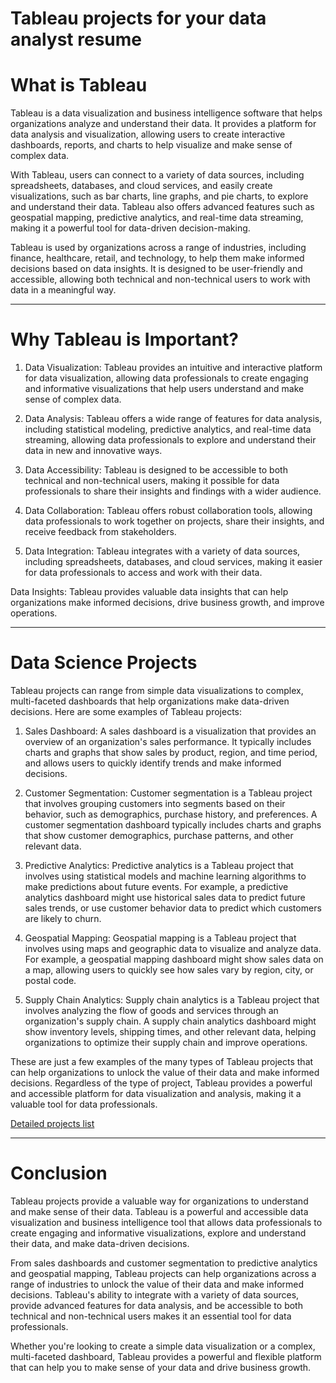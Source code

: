 # Tableau projects for your data analyst resume

# What is Tableau

Tableau is a data visualization and business intelligence software that helps organizations analyze and understand their data. It provides a platform for data analysis and visualization, allowing users to create interactive dashboards, reports, and charts to help visualize and make sense of complex data.

With Tableau, users can connect to a variety of data sources, including spreadsheets, databases, and cloud services, and easily create visualizations, such as bar charts, line graphs, and pie charts, to explore and understand their data. Tableau also offers advanced features such as geospatial mapping, predictive analytics, and real-time data streaming, making it a powerful tool for data-driven decision-making.

Tableau is used by organizations across a range of industries, including finance, healthcare, retail, and technology, to help them make informed decisions based on data insights. It is designed to be user-friendly and accessible, allowing both technical and non-technical users to work with data in a meaningful way.

---

# Why Tableau is Important?

1. Data Visualization: Tableau provides an intuitive and interactive platform for data visualization, allowing data professionals to create engaging and informative visualizations that help users understand and make sense of complex data.
    
2. Data Analysis: Tableau offers a wide range of features for data analysis, including statistical modeling, predictive analytics, and real-time data streaming, allowing data professionals to explore and understand their data in new and innovative ways.
    
3. Data Accessibility: Tableau is designed to be accessible to both technical and non-technical users, making it possible for data professionals to share their insights and findings with a wider audience.
    
4. Data Collaboration: Tableau offers robust collaboration tools, allowing data professionals to work together on projects, share their insights, and receive feedback from stakeholders.
    
5. Data Integration: Tableau integrates with a variety of data sources, including spreadsheets, databases, and cloud services, making it easier for data professionals to access and work with their data.
    

Data Insights: Tableau provides valuable data insights that can help organizations make informed decisions, drive business growth, and improve operations.

---

# Data Science Projects

Tableau projects can range from simple data visualizations to complex, multi-faceted dashboards that help organizations make data-driven decisions. Here are some examples of Tableau projects:

1. Sales Dashboard: A sales dashboard is a visualization that provides an overview of an organization's sales performance. It typically includes charts and graphs that show sales by product, region, and time period, and allows users to quickly identify trends and make informed decisions.
    
2. Customer Segmentation: Customer segmentation is a Tableau project that involves grouping customers into segments based on their behavior, such as demographics, purchase history, and preferences. A customer segmentation dashboard typically includes charts and graphs that show customer demographics, purchase patterns, and other relevant data.
    
3. Predictive Analytics: Predictive analytics is a Tableau project that involves using statistical models and machine learning algorithms to make predictions about future events. For example, a predictive analytics dashboard might use historical sales data to predict future sales trends, or use customer behavior data to predict which customers are likely to churn.
    
4. Geospatial Mapping: Geospatial mapping is a Tableau project that involves using maps and geographic data to visualize and analyze data. For example, a geospatial mapping dashboard might show sales data on a map, allowing users to quickly see how sales vary by region, city, or postal code.
    
5. Supply Chain Analytics: Supply chain analytics is a Tableau project that involves analyzing the flow of goods and services through an organization's supply chain. A supply chain analytics dashboard might show inventory levels, shipping times, and other relevant data, helping organizations to optimize their supply chain and improve operations.
    

These are just a few examples of the many types of Tableau projects that can help organizations to unlock the value of their data and make informed decisions. Regardless of the type of project, Tableau provides a powerful and accessible platform for data visualization and analysis, making it a valuable tool for data professionals.

[Detailed projects list](https://blog.thabresh.me/)

---

# Conclusion

Tableau projects provide a valuable way for organizations to understand and make sense of their data. Tableau is a powerful and accessible data visualization and business intelligence tool that allows data professionals to create engaging and informative visualizations, explore and understand their data, and make data-driven decisions.

From sales dashboards and customer segmentation to predictive analytics and geospatial mapping, Tableau projects can help organizations across a range of industries to unlock the value of their data and make informed decisions. Tableau's ability to integrate with a variety of data sources, provide advanced features for data analysis, and be accessible to both technical and non-technical users makes it an essential tool for data professionals.

Whether you're looking to create a simple data visualization or a complex, multi-faceted dashboard, Tableau provides a powerful and flexible platform that can help you to make sense of your data and drive business growth.